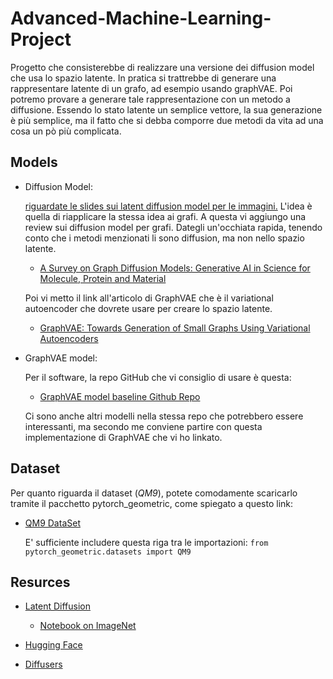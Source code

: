 # Advanced-Machine-Learning-Project

Progetto che consisterebbe di realizzare una versione dei diffusion model che usa lo spazio latente.
In pratica si trattrebbe di generare una rappresentare latente di un grafo, ad esempio usando graphVAE. Poi potremo provare a generare tale rappresentazione
con un metodo a diffusione. Essendo lo stato latente un semplice vettore, la sua generazione è più semplice, ma il fatto che si debba comporre
due metodi da vita ad una cosa un pò più complicata.

## Models

- Diffusion Model:

  [riguardate le slides sui latent diffusion model per le immagini.](/content/DiffusionModels_prof.pdf)
  L'idea è quella di riapplicare la stessa idea ai grafi.
  A questa vi aggiungo una review sui diffusion model per grafi. Dategli un'occhiata rapida, tenendo conto che i metodi
  menzionati li sono diffusion, ma non nello spazio latente.

  - [A Survey on Graph Diffusion Models: Generative AI in Science for Molecule, Protein and Material](https://arxiv.org/abs/2304.01565)

  Poi vi metto il link all'articolo di GraphVAE che è il variational autoencoder
  che dovrete usare per creare lo spazio latente.

  - [GraphVAE: Towards Generation of Small Graphs Using Variational Autoencoders](https://arxiv.org/abs/1802.03480)

- GraphVAE model:

  Per il software, la repo GitHub che vi consiglio di usare è questa:

  - [GraphVAE model baseline Github Repo](https://github.com/JiaxuanYou/graph-generation/tree/master/baselines/graphvae)

  Ci sono anche altri modelli nella stessa repo che potrebbero essere interessanti, ma secondo me conviene partire con questa implementazione di GraphVAE che vi ho linkato.

## Dataset

Per quanto riguarda il dataset (_QM9_), potete comodamente scaricarlo tramite il pacchetto pytorch_geometric, come spiegato a questo link:

- [QM9 DataSet](https://pytorch-geometric.readthedocs.io/en/latest/generated/torch_geometric.datasets.QM9.html)

  E' sufficiente includere questa riga tra le importazioni:
`from pytorch_geometric.datasets import QM9`

## Resurces

- [Latent Diffusion](https://github.com/CompVis/latent-diffusion)

  - [Notebook on ImageNet](https://github.com/CompVis/latent-diffusion/blob/main/scripts/latent_imagenet_diffusion.ipynb)

- [Hugging Face](https://huggingface.co/fusing/latent-diffusion-text2im-large)

- [Diffusers](https://github.com/huggingface/diffusers)
